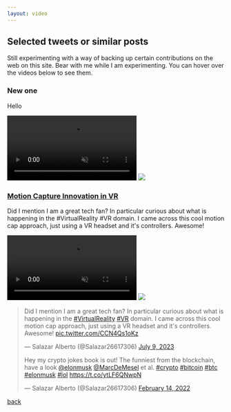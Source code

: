 ```yaml
---
layout: video
---
```


## Selected tweets or similar posts

Still experimenting with a way of backing up certain contributions on the web on this site. Bear with me while I am experimenting. You can hover over the videos below to see them.

### New one
Hello
<p>
<hover-video-player>
<video src="https://drive.google.com/file/d/1BdbJvnUjJoM96PTuUuWmZpSGQC1_6cIF" muted loop playsinline></video>
<img src="https://drive.google.com/file/d/1INr3VKu1XgOhyiQcCn1P825eoIRu8X03" slot="paused-overlay" />
</hover-video-player>


### [Motion Capture Innovation in VR](https://twitter.com/Salazar26617306/status/1678061937270169603)
Did I mention I am a great tech fan? In particular curious about what is happening in the #VirtualReality #VR domain. I came across this cool motion cap approach, just using a VR headset and it's controllers. Awesome!
<p>
<hover-video-player>
<video src="https://dms.licdn.com/playlist/vid/D4E05AQEnyZxpYJBVzQ/mp4-720p-30fp-crf28/0/1691912006255?e=1692540000&v=beta&t=ZGlEaTUZQtKrqjAnlkuaOsf1YjcktaUMgLYaD0BK-dc" muted loop playsinline></video>
<img src="https://media.licdn.com/dms/image/D4E05AQEnyZxpYJBVzQ/videocover-high/0/1691912002820?e=1692540000&v=beta&t=_uBEk-TIRHO8wcfmcSacZSR2GHOID_NieP9GA-OOd3Y" slot="paused-overlay" />
</hover-video-player>
</p>

<blockquote class="twitter-tweet"><p lang="en" dir="ltr">Did I mention I am a great tech fan? In particular curious about what is happening in the <a href="https://twitter.com/hashtag/VirtualReality?src=hash&amp;ref_src=twsrc%5Etfw">#VirtualReality</a> <a href="https://twitter.com/hashtag/VR?src=hash&amp;ref_src=twsrc%5Etfw">#VR</a> domain. I came across this cool motion cap approach, just using a VR headset and it&#39;s controllers. Awesome! <a href="https://t.co/CCN4Qs1oKz">pic.twitter.com/CCN4Qs1oKz</a></p>&mdash; Salazar Alberto (@Salazar26617306) <a href="https://twitter.com/Salazar26617306/status/1678061937270169603?ref_src=twsrc%5Etfw">July 9, 2023</a>

<p lang="en" dir="ltr">Hey my crypto jokes book is out! The funniest from the blockchain, have a look <a href="https://twitter.com/elonmusk?ref_src=twsrc%5Etfw">@elonmusk</a> <a href="https://twitter.com/MarcDeMesel?ref_src=twsrc%5Etfw">@MarcDeMesel</a> et al. <a href="https://twitter.com/hashtag/crypto?src=hash&amp;ref_src=twsrc%5Etfw">#crypto</a> <a href="https://twitter.com/hashtag/bitcoin?src=hash&amp;ref_src=twsrc%5Etfw">#bitcoin</a> <a href="https://twitter.com/hashtag/btc?src=hash&amp;ref_src=twsrc%5Etfw">#btc</a> <a href="https://twitter.com/hashtag/elonmusk?src=hash&amp;ref_src=twsrc%5Etfw">#elonmusk</a> <a href="https://twitter.com/hashtag/lol?src=hash&amp;ref_src=twsrc%5Etfw">#lol</a> <a href="https://t.co/ytLF6QNwpN">https://t.co/ytLF6QNwpN</a></p>&mdash; Salazar Alberto (@Salazar26617306) <a href="https://twitter.com/Salazar26617306/status/1493356808236371973?ref_src=twsrc%5Etfw">February 14, 2022</a>

</blockquote> <script async="" src="//platform.twitter.com/widgets.js" charset="utf-8"></script>

<!--
<blockquote class="twitter-tweet"><p lang="en" dir="ltr">Hey my crypto jokes book is out! The funniest from the blockchain, have a look <a href="https://twitter.com/elonmusk?ref_src=twsrc%5Etfw">@elonmusk</a> <a href="https://twitter.com/MarcDeMesel?ref_src=twsrc%5Etfw">@MarcDeMesel</a> et al. <a href="https://twitter.com/hashtag/crypto?src=hash&amp;ref_src=twsrc%5Etfw">#crypto</a> <a href="https://twitter.com/hashtag/bitcoin?src=hash&amp;ref_src=twsrc%5Etfw">#bitcoin</a> <a href="https://twitter.com/hashtag/btc?src=hash&amp;ref_src=twsrc%5Etfw">#btc</a> <a href="https://twitter.com/hashtag/elonmusk?src=hash&amp;ref_src=twsrc%5Etfw">#elonmusk</a> <a href="https://twitter.com/hashtag/lol?src=hash&amp;ref_src=twsrc%5Etfw">#lol</a> <a href="https://t.co/ytLF6QNwpN">https://t.co/ytLF6QNwpN</a></p>&mdash; Salazar Alberto (@Salazar26617306) <a href="https://twitter.com/Salazar26617306/status/1493356808236371973?ref_src=twsrc%5Etfw">February 14, 2022</a></blockquote> 
<script async="" src="//platform.twitter.com/widgets.js" charset="utf-8"></script>
-->



[back](./)

<!--
<script async src="https://platform.twitter.com/widgets.js" charset="utf-8"></script>
-->
